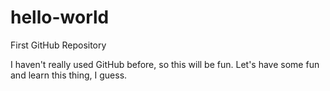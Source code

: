 # hello-world
First GitHub Repository

I haven't really used GitHub before, so this will be fun. Let's have some fun and learn this thing, I guess.
